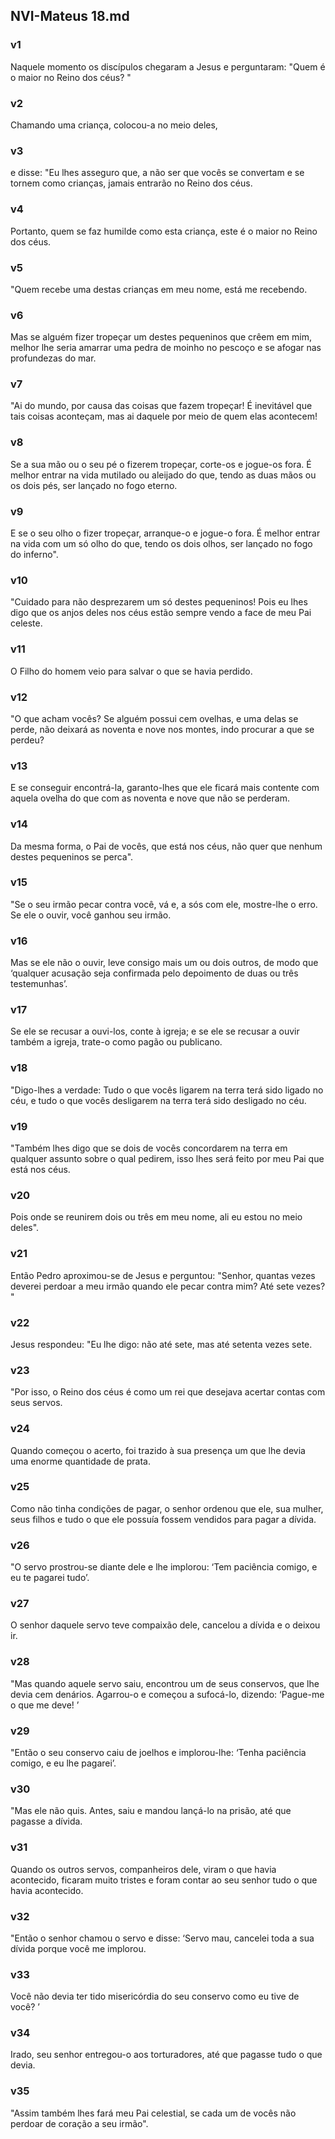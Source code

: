## NVI-Mateus 18.md
### v1
 Naquele momento os discípulos chegaram a Jesus e perguntaram: "Quem é o maior no Reino dos céus? "
### v2
 Chamando uma criança, colocou-a no meio deles,
### v3
 e disse: "Eu lhes asseguro que, a não ser que vocês se convertam e se tornem como crianças, jamais entrarão no Reino dos céus.
### v4
 Portanto, quem se faz humilde como esta criança, este é o maior no Reino dos céus.
### v5
 "Quem recebe uma destas crianças em meu nome, está me recebendo.
### v6
 Mas se alguém fizer tropeçar um destes pequeninos que crêem em mim, melhor lhe seria amarrar uma pedra de moinho no pescoço e se afogar nas profundezas do mar.
### v7
 "Ai do mundo, por causa das coisas que fazem tropeçar! É inevitável que tais coisas aconteçam, mas ai daquele por meio de quem elas acontecem!
### v8
 Se a sua mão ou o seu pé o fizerem tropeçar, corte-os e jogue-os fora. É melhor entrar na vida mutilado ou aleijado do que, tendo as duas mãos ou os dois pés, ser lançado no fogo eterno.
### v9
 E se o seu olho o fizer tropeçar, arranque-o e jogue-o fora. É melhor entrar na vida com um só olho do que, tendo os dois olhos, ser lançado no fogo do inferno".
### v10
 "Cuidado para não desprezarem um só destes pequeninos! Pois eu lhes digo que os anjos deles nos céus estão sempre vendo a face de meu Pai celeste.
### v11
 O Filho do homem veio para salvar o que se havia perdido.
### v12
 "O que acham vocês? Se alguém possui cem ovelhas, e uma delas se perde, não deixará as noventa e nove nos montes, indo procurar a que se perdeu?
### v13
 E se conseguir encontrá-la, garanto-lhes que ele ficará mais contente com aquela ovelha do que com as noventa e nove que não se perderam.
### v14
 Da mesma forma, o Pai de vocês, que está nos céus, não quer que nenhum destes pequeninos se perca".
### v15
 "Se o seu irmão pecar contra você, vá e, a sós com ele, mostre-lhe o erro. Se ele o ouvir, você ganhou seu irmão.
### v16
 Mas se ele não o ouvir, leve consigo mais um ou dois outros, de modo que ‘qualquer acusação seja confirmada pelo depoimento de duas ou três testemunhas’.
### v17
 Se ele se recusar a ouvi-los, conte à igreja; e se ele se recusar a ouvir também a igreja, trate-o como pagão ou publicano.
### v18
 "Digo-lhes a verdade: Tudo o que vocês ligarem na terra terá sido ligado no céu, e tudo o que vocês desligarem na terra terá sido desligado no céu.
### v19
 "Também lhes digo que se dois de vocês concordarem na terra em qualquer assunto sobre o qual pedirem, isso lhes será feito por meu Pai que está nos céus.
### v20
 Pois onde se reunirem dois ou três em meu nome, ali eu estou no meio deles".
### v21
 Então Pedro aproximou-se de Jesus e perguntou: "Senhor, quantas vezes deverei perdoar a meu irmão quando ele pecar contra mim? Até sete vezes? "
### v22
 Jesus respondeu: "Eu lhe digo: não até sete, mas até setenta vezes sete.
### v23
 "Por isso, o Reino dos céus é como um rei que desejava acertar contas com seus servos.
### v24
 Quando começou o acerto, foi trazido à sua presença um que lhe devia uma enorme quantidade de prata.
### v25
 Como não tinha condições de pagar, o senhor ordenou que ele, sua mulher, seus filhos e tudo o que ele possuía fossem vendidos para pagar a dívida.
### v26
 "O servo prostrou-se diante dele e lhe implorou: ‘Tem paciência comigo, e eu te pagarei tudo’.
### v27
 O senhor daquele servo teve compaixão dele, cancelou a dívida e o deixou ir.
### v28
 "Mas quando aquele servo saiu, encontrou um de seus conservos, que lhe devia cem denários. Agarrou-o e começou a sufocá-lo, dizendo: ‘Pague-me o que me deve! ’
### v29
 "Então o seu conservo caiu de joelhos e implorou-lhe: ‘Tenha paciência comigo, e eu lhe pagarei’.
### v30
 "Mas ele não quis. Antes, saiu e mandou lançá-lo na prisão, até que pagasse a dívida.
### v31
 Quando os outros servos, companheiros dele, viram o que havia acontecido, ficaram muito tristes e foram contar ao seu senhor tudo o que havia acontecido.
### v32
 "Então o senhor chamou o servo e disse: ‘Servo mau, cancelei toda a sua dívida porque você me implorou.
### v33
 Você não devia ter tido misericórdia do seu conservo como eu tive de você? ’
### v34
 Irado, seu senhor entregou-o aos torturadores, até que pagasse tudo o que devia.
### v35
 "Assim também lhes fará meu Pai celestial, se cada um de vocês não perdoar de coração a seu irmão".
